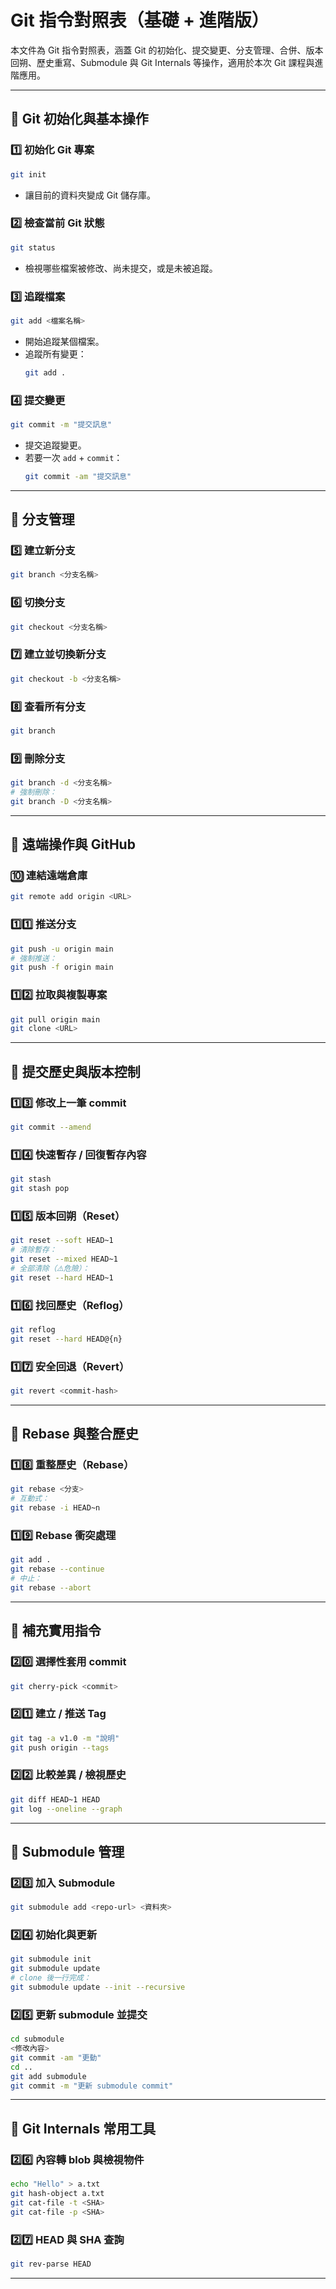 # Git 指令對照表（基礎 + 進階版）

本文件為 Git 指令對照表，涵蓋 Git 的初始化、提交變更、分支管理、合併、版本回朔、歷史重寫、Submodule 與 Git Internals 等操作，適用於本次 Git 課程與進階應用。

---

## **📌 Git 初始化與基本操作**

### **1️⃣ 初始化 Git 專案**

```sh
git init
```

- 讓目前的資料夾變成 Git 儲存庫。

### **2️⃣ 檢查當前 Git 狀態**

```sh
git status
```

- 檢視哪些檔案被修改、尚未提交，或是未被追蹤。

### **3️⃣ 追蹤檔案**

```sh
git add <檔案名稱>
```

- 開始追蹤某個檔案。
- 追蹤所有變更：
  ```sh
  git add .
  ```

### **4️⃣ 提交變更**

```sh
git commit -m "提交訊息"
```

- 提交追蹤變更。
- 若要一次 `add` + `commit`：
  ```sh
  git commit -am "提交訊息"
  ```

---

## **📌 分支管理**

### **5️⃣ 建立新分支**

```sh
git branch <分支名稱>
```

### **6️⃣ 切換分支**

```sh
git checkout <分支名稱>
```

### **7️⃣ 建立並切換新分支**

```sh
git checkout -b <分支名稱>
```

### **8️⃣ 查看所有分支**

```sh
git branch
```

### **9️⃣ 刪除分支**

```sh
git branch -d <分支名稱>
# 強制刪除：
git branch -D <分支名稱>
```

---

## **📌 遠端操作與 GitHub**

### **🔟 連結遠端倉庫**

```sh
git remote add origin <URL>
```

### **1️⃣1️⃣ 推送分支**

```sh
git push -u origin main
# 強制推送：
git push -f origin main
```

### **1️⃣2️⃣ 拉取與複製專案**

```sh
git pull origin main
git clone <URL>
```

---

## **📌 提交歷史與版本控制**

### **1️⃣3️⃣ 修改上一筆 commit**

```sh
git commit --amend
```

### **1️⃣4️⃣ 快速暫存 / 回復暫存內容**

```sh
git stash
git stash pop
```

### **1️⃣5️⃣ 版本回朔（Reset）**

```sh
git reset --soft HEAD~1
# 清除暫存：
git reset --mixed HEAD~1
# 全部清除（⚠️危險）：
git reset --hard HEAD~1
```

### **1️⃣6️⃣ 找回歷史（Reflog）**

```sh
git reflog
git reset --hard HEAD@{n}
```

### **1️⃣7️⃣ 安全回退（Revert）**

```sh
git revert <commit-hash>
```

---

## **📌 Rebase 與整合歷史**

### **1️⃣8️⃣ 重整歷史（Rebase）**

```sh
git rebase <分支>
# 互動式：
git rebase -i HEAD~n
```

### **1️⃣9️⃣ Rebase 衝突處理**

```sh
git add .
git rebase --continue
# 中止：
git rebase --abort
```

---

## **📌 補充實用指令**

### **2️⃣0️⃣ 選擇性套用 commit**

```sh
git cherry-pick <commit>
```

### **2️⃣1️⃣ 建立 / 推送 Tag**

```sh
git tag -a v1.0 -m "說明"
git push origin --tags
```

### **2️⃣2️⃣ 比較差異 / 檢視歷史**

```sh
git diff HEAD~1 HEAD
git log --oneline --graph
```

---

## **📌 Submodule 管理**

### **2️⃣3️⃣ 加入 Submodule**

```sh
git submodule add <repo-url> <資料夾>
```

### **2️⃣4️⃣ 初始化與更新**

```sh
git submodule init
git submodule update
# clone 後一行完成：
git submodule update --init --recursive
```

### **2️⃣5️⃣ 更新 submodule 並提交**

```sh
cd submodule
<修改內容>
git commit -am "更動"
cd ..
git add submodule
git commit -m "更新 submodule commit"
```

---

## **📌 Git Internals 常用工具**

### **2️⃣6️⃣ 內容轉 blob 與檢視物件**

```sh
echo "Hello" > a.txt
git hash-object a.txt
git cat-file -t <SHA>
git cat-file -p <SHA>
```

### **2️⃣7️⃣ HEAD 與 SHA 查詢**

```sh
git rev-parse HEAD
```

---